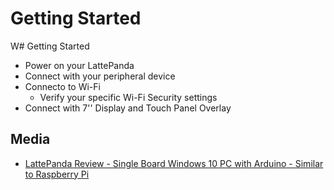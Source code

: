 # Getting Started

W\# Getting Started

* Power on your LattePanda
* Connect with your peripheral device
* Connecto to Wi-Fi
  * Verify your specific Wi-Fi Security settings
* Connect with 7'' Display and Touch Panel Overlay

## Media

* [LattePanda Review - Single Board Windows 10 PC with Arduino - Similar to Raspberry Pi](https://www.youtube.com/watch?v=pk3GS-eOqlw)

